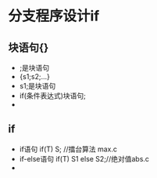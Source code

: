 # 分支程序设计if

## 块语句{} 
- ;是块语句
- {s1;s2;...}
- s1;是块语句
- if(条件表达式)块语句;
- 

## if
- if语句 if(T) S; //擂台算法 max.c
- if-else语句 if(T) S1 else S2;//绝对值abs.c
- 

